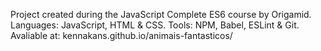Project created during the JavaScript Complete ES6 course by Origamid. 
Languages: JavaScript, HTML & CSS. 
Tools: NPM, Babel, ESLint & Git.
Avaliable at: kennakans.github.io/animais-fantasticos/
